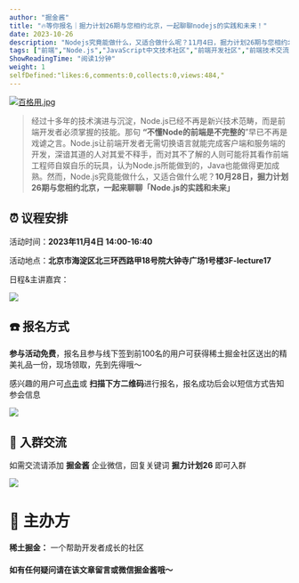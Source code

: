 ```yaml
---
author: "掘金酱"
title: "🔥等你报名｜掘力计划26期与您相约北京，一起聊聊nodejs的实践和未来！"
date: 2023-10-26
description: "Nodejs究竟能做什么，又适合做什么呢？11月4日，掘力计划26期与您相约北京，一起来聊聊「Nodejs的实践和未来」"
tags: ["前端","Node.js","JavaScript中文技术社区","前端开发社区","前端技术交流","前端框架教程","JavaScript 学习资源","CSS 技巧与最佳实践","HTML5 最新动态","前端工程师职业发展","开源前端项目","前端技术趋势"]
ShowReadingTime: "阅读1分钟"
weight: 1
selfDefined:"likes:6,comments:0,collects:0,views:484,"
---
```

[![百格用.jpg](/images/jueJin/dd4a8f8ea8d7414.png)](https://www.bagevent.com/event/8727032?bag_track=wenzhang "https://www.bagevent.com/event/8727032?bag_track=wenzhang")

> 经过十多年的技术演进与沉淀，Node.js已经不再是新兴技术范畴，而是前端开发者必须掌握的技能。那句 **“不懂Node的前端是不完整的**”早已不再是戏谑之言。Node.js让前端开发者无需切换语言就能完成客户端和服务端的开发，深谙其道的人对其爱不释手，而对其不了解的人则可能将其看作前端工程师自娱自乐的玩具，认为Node.js所能做到的，Java也能做得更加成熟。然而，Node.js究竟能做什么，又适合做什么呢？**10月28日，掘力计划26期与您相约北京，一起来聊聊「Node.js的实践和未来」**

⏰ 议程安排
------

活动时间：**2023年11月4日 14:00-16:40**

活动地点：**北京市海淀区北三环西路甲18号院大钟寺广场1号楼3F-lecture17**

日程&主讲嘉宾：

![](/images/jueJin/cfa4eac4b87744f.png)

☎️ 报名方式
-------

**参与活动免费**，报名且参与线下签到前100名的用户可获得稀土掘金社区送出的精美礼品一份，现场领取，先到先得哦～

感兴趣的用户可[点击](https://www.bagevent.com/event/8727032?bag_track=wenzhang "https://www.bagevent.com/event/8727032?bag_track=wenzhang")或 **扫描下方二维码**进行报名，报名成功后会以短信方式告知参会信息

![](/images/jueJin/426c617693ba41e.png)

💬 入群交流
-------

如需交流请添加 **掘金酱** 企业微信，回复关键词 **掘力计划26** 即可入群

![](/images/jueJin/3451a3e57be544b.png)

🌟 主办方
======

**稀土掘金：** 一个帮助开发者成长的社区

#### 如有任何疑问请在该文章留言或微信掘金酱哦～